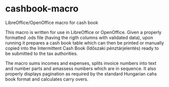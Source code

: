 # cashbook-macro
LibreOffice/OpenOffice macro for cash book

This macro is written for use in LibreOffice or OpenOffice. Given a properly formatted .ods file (having the rigth columns with validated data), upon running it prepares a cash book table which can then be printed or manually copied into the Intermittent Cash Book (Időszaki pénztárjelentés) ready to be submitted to the tax authorities.

The macro sums incomes and expenses, splits invoice numbers into text and number parts and amassess numbers which are in sequence. It also properly displays pagination as required by the standard Hungarian cahs book format and calculates carry overs.
